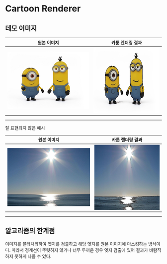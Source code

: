 # Cartoon Renderer



## 데모 이미지




| 원본 이미지 | 카툰 렌더링 결과 |
|-------------|------------------|
| ![원본](Good_Example.jpg) | ![결과](cartoon_output_good.jpg) |

---

잘 표현되지 않은 예시


| 원본 이미지 | 카툰 렌더링 결과 |
|-------------|------------------|
| ![원본](Bad_Example.jpg) | ![결과](cartoon_output_bad.jpg) |

---

## 알고리즘의 한계점 

이미지를 블러처리하여 엣지를 검출하고 해당 엣지를 원본 이미지에 마스킹하는 방식이다. 따라서 경계선이 뚜렷하지 않거나 너무 두꺼운 경우 엣지 검출에 있어 결과가 바람직하지 못하게 나올 수 있다.

